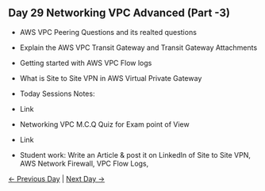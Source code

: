 ## Day 29 Networking VPC Advanced (Part -3)

 - AWS VPC Peering Questions and its realted questions
 - Explain the AWS VPC Transit Gateway and Transit Gateway Attachments
 - Getting started with AWS VPC Flow logs 
 - What is Site to Site VPN in AWS Virtual Private Gateway
 
  - Today Sessions Notes:
  - Link
  - Networking VPC M.C.Q Quiz for Exam point of View
  - Link

  - Student work: Write an Article & post it on LinkedIn of Site to Site VPN, AWS Network Firewall, VPC Flow Logs,

 [← Previous Day](../day28/README.md) | [Next Day →](../day30/README.md)

